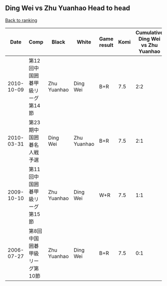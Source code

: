 ## Ding Wei vs Zhu Yuanhao Head to head

[Back to ranking](../../index.md)




| **Date** | **Comp** | **Black** | **White** | **Game result** | **Komi** | **Cumulative Ding Wei vs Zhu Yuanhao** | **Ding Wei streak** | **Zhu Yuanhao streak** | 
| --- | --- | --- | --- | --- | --- | --- | --- | --- |
| 2010-10-09 | 第12回中国囲碁甲級リーグ第14節 | Zhu Yuanhao | Ding Wei | B+R | 7.5 | 2:2 | 0 | 1 | 
| 2010-03-31 | 第23期中国囲碁名人戦予選 | Ding Wei | Zhu Yuanhao | B+R | 7.5 | 2:1 | 2 | 0 | 
| 2009-10-10 | 第11回中国囲碁甲級リーグ第15節 | Zhu Yuanhao | Ding Wei | W+R | 7.5 | 1:1 | 1 | 0 | 
| 2006-07-27 | 第8回中国囲碁甲級リーグ第10節 | Zhu Yuanhao | Ding Wei | B+R | 7.5 | 0:1 | 0 | 1 |




